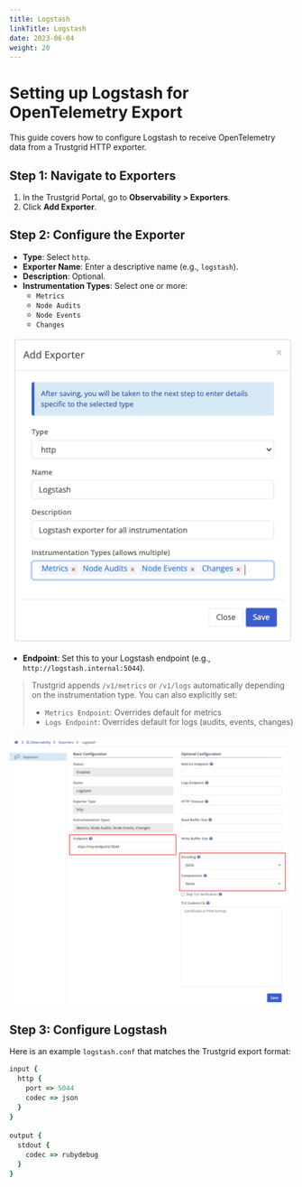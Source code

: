 ```yaml
---
title: Logstash
linkTitle: Logstash
date: 2023-06-04
weight: 20
---
```


# Setting up Logstash for OpenTelemetry Export

This guide covers how to configure Logstash to receive OpenTelemetry data from a Trustgrid HTTP exporter.

## Step 1: Navigate to Exporters

1. In the Trustgrid Portal, go to **Observability > Exporters**.
2. Click **Add Exporter**.

## Step 2: Configure the Exporter

- **Type**: Select `http`.
- **Exporter Name**: Enter a descriptive name (e.g., `logstash`).
- **Description**: Optional.
- **Instrumentation Types**: Select one or more:
  - `Metrics`
  - `Node Audits`
  - `Node Events`
  - `Changes`

![Add Exporter](trustgrid-logstash-add-exporter.png)

- **Endpoint**: Set this to your Logstash endpoint (e.g., `http://logstash.internal:5044`).

> Trustgrid appends `/v1/metrics` or `/v1/logs` automatically depending on the instrumentation type. You can also explicitly set:
>
> - `Metrics Endpoint`: Overrides default for metrics
> - `Logs Endpoint`: Overrides default for logs (audits, events, changes)

![Exporter Settings](trustgrid-logstash-exporter-settings.png)

## Step 3: Configure Logstash

Here is an example `logstash.conf` that matches the Trustgrid export format:

```ruby
input {
  http {
    port => 5044
    codec => json
  }
}

output {
  stdout {
    codec => rubydebug
  }
}
```
